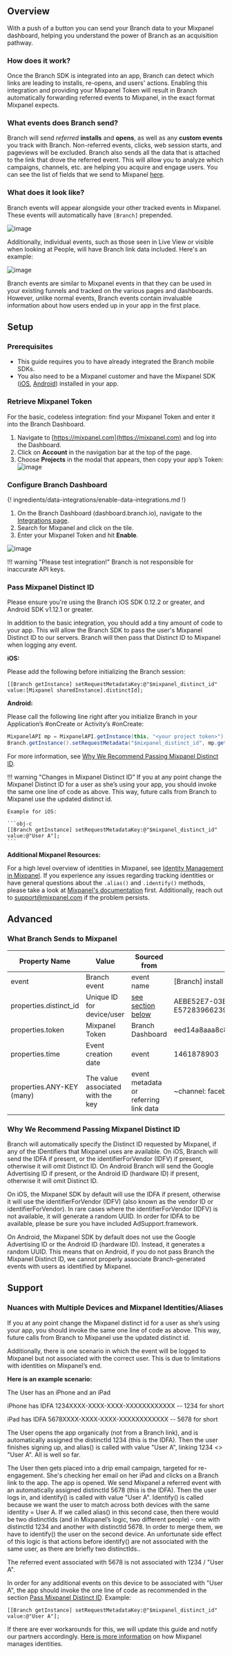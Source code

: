 ## Overview

With a push of a button you can send your Branch data to your Mixpanel dashboard, helping you understand the power of Branch as an acquisition pathway.

### How does it work?

Once the Branch SDK is integrated into an app, Branch can detect which links are leading to installs, re-opens, and users' actions. Enabling this integration and providing your Mixpanel Token will result in Branch automatically forwarding referred events to Mixpanel, in the exact format Mixpanel expects.

### What events does Branch send?

Branch will send *referred* **installs** and **opens**, as well as any **custom events** you track with Branch. Non-referred events, clicks, web session starts, and pageviews will be excluded. Branch also sends all the data that is attached to the link that drove the referred event. This will allow you to analyze which campaigns, channels, etc. are helping you acquire and engage users. You can see the list of fields that we send to Mixpanel [here](#what-branch-sends-to-mixpanel).

### What does it look like?

Branch events will appear alongside your other tracked events in Mixpanel. These events will automatically have `[Branch]` prepended.

![image](/_assets/img/pages/integrations/mixpanel/branch-mixpanel.png)

Additionally, individual events, such as those seen in Live View or visible when looking at People, will have Branch link data included. Here's an example:

![image](/_assets/img/pages/integrations/mixpanel/mixpanel-live-view.png)

Branch events are similar to Mixpanel events in that they can be used in your existing funnels and tracked on the various pages and dashboards. However, unlike normal events, Branch events contain invaluable information about how users ended up in your app in the first place.

## Setup

### Prerequisites
- This guide requires you to have already integrated the Branch mobile SDKs.
- You also need to be a Mixpanel customer and have the Mixpanel SDK ([iOS](https://mixpanel.com/help/reference/ios), [Android](https://mixpanel.com/help/reference/android)) installed in your app.

### Retrieve Mixpanel Token

For the basic, codeless integration: find your Mixpanel Token and enter it into the Branch Dashboard.

1. Navigate to [https://mixpanel.com](https://mixpanel.com) and log into the Dashboard.
1. Click on **Account** in the navigation bar at the top of the page.
1. Choose **Projects** in the modal that appears, then copy your app’s Token: ![image](/_assets/img/pages/integrations/mixpanel/mixpanel-token.png)

### Configure Branch Dashboard

{! ingredients/data-integrations/enable-data-integrations.md !}

1. On the Branch Dashboard (dashboard.branch.io), navigate to the [Integrations page](https://dashboard.branch.io/integrations).
1. Search for Mixpanel and click on the tile.
1. Enter your Mixpanel Token and hit **Enable**.

![image](/_assets/img/pages/integrations/mixpanel/enable-mixpanel-integration.png)

!!! warning "Please test integration!"
    Branch is not responsible for inaccurate API keys.

### Pass Mixpanel Distinct ID

Please ensure you're using the Branch iOS SDK 0.12.2 or greater, and Android SDK v1.12.1 or greater.

In addition to the basic integration, you should add a tiny amount of code to your app. This will allow the Branch SDK to pass the user's Mixpanel Distinct ID to our servers. Branch will then pass that Distinct ID to Mixpanel when logging any event.

**iOS:**

Please add the following before initializing the Branch session:

```obj-c
[[Branch getInstance] setRequestMetadataKey:@"$mixpanel_distinct_id" value:[Mixpanel sharedInstance].distinctId];
```

**Android:**

Please call the following line right after you initialize Branch in your Application’s #onCreate or Activity’s #onCreate:

```java
MixpanelAPI mp = MixpanelAPI.getInstance(this, "<your project token>");
Branch.getInstance().setRequestMetadata("$mixpanel_distinct_id", mp.getDistinctId());
```

For more information, see [Why We Recommend Passing Mixpanel Distinct ID](#what-branch-sends-to-mixpanel).

!!! warning "Changes in Mixpanel Distinct ID"
    If you at any point change the Mixpanel Distinct ID for a user as she’s using your app, you should invoke the same one line of code as above. This way, future calls from Branch to Mixpanel use the updated distinct id.

    Example for iOS:

    ```obj-c
    [[Branch getInstance] setRequestMetadataKey:@"$mixpanel_distinct_id" value:@"User A"];
    ```


**Additional Mixpanel Resources:**

For a high level overview of identities in Mixpanel, see [Identity Management in Mixpanel](https://mixpanel.com/help/questions/articles/how-do-i-use-alias-and-identify). If you experience any issues regarding tracking identities or have general questions about the `.alias()` and `.identify()` methods, please take a look at [Mixpanel's documentation](https://mixpanel.com/help/questions/articles/how-should-i-handle-my-user-identity-with-the-mixpanel-javascript-library) first. Additionally, reach out to <support@mixpanel.com> if the problem persists.

## Advanced

### What Branch Sends to Mixpanel

| Property Name | Value | Sourced from | Example | Req
| --- | --- | --- | --- | ---
| event | Branch event | event name | [Branch] install | Y
| properties.distinct_id | Unique ID for device/user | [see section below](#why-we-recommend-passing-mixpanel-distinct-id) | AEBE52E7-03EE-455A-B3C4-E57283966239 | N
| properties.token | Mixpanel Token | Branch Dashboard | eed14a8aaa8c8ef777b8e9cb30826399 | Y
| properties.time | Event creation date | event | 1461878903 | N
| properties.ANY-KEY (many) | The value associated with the key | event metadata or referring link data | ~channel: facebook | N


### Why We Recommend Passing Mixpanel Distinct ID

Branch will automatically specify the Distinct ID requested by Mixpanel, if any of the IDentifiers that Mixpanel uses are available. On iOS, Branch will send the IDFA if present, or the identifierForVendor (IDFV) if present, otherwise it will omit Distinct ID. On Android Branch will send the Google Advertising ID if present, or the Android ID (hardware ID) if present, otherwise it will omit Distinct ID.

On iOS, the Mixpanel SDK by default will use the IDFA if present, otherwise it will use the identifierForVendor (IDFV) (also known as the vendor ID or identifierForVendor). In rare cases where the identifierForVendor (IDFV) is not available, it will generate a random UUID. In order for IDFA to be available, please be sure you have included AdSupport.framework.

On Android, the Mixpanel SDK by default does not use the Google Advertising ID or the Android ID (hardware ID). Instead, it generates a random UUID. This means that on Android, if you do not pass Branch the Mixpanel Distinct ID, we cannot properly associate Branch-generated events with users as identified by Mixpanel.

## Support

### Nuances with Multiple Devices and Mixpanel Identities/Aliases

If you at any point change the Mixpanel distinct id for a user as she’s using your app, you should invoke the same one line of code as above. This way, future calls from Branch to Mixpanel use the updated distinct id.

Additionally, there is one scenario in which the event will be logged to Mixpanel but not associated with the correct user. This is due to limitations with identities on Mixpanel’s end.

**Here is an example scenario:**

The User has an iPhone and an iPad

iPhone has IDFA 1234XXXX-XXXX-XXXX-XXXXXXXXXXXX -- 1234 for short

iPad has IDFA 5678XXXX-XXXX-XXXX-XXXXXXXXXXXX -- 5678 for short

The User opens the app organically (not from a Branch link), and is automatically assigned the distinctId 1234 (this is the IDFA). Then the user finishes signing up, and alias() is called with value "User A", linking 1234 <> "User A". All is well so far.

The User then gets placed into a drip email campaign, targeted for re-engagement. She's checking her email on her iPad and clicks on a Branch link to the app. The app is opened. We send Mixpanel a referred event with an automatically assigned distinctId 5678 (this is the IDFA). Then the user logs in, and identify() is called with value "User A". Identify() is called because we want the user to match across both devices with the same identity = User A. If we called alias() in this second case, then there would be two distinctIds (and in Mixpanel’s logic, two different people) - one with distinctId 1234 and another with distinctId 5678. In order to merge them, we have to identify() the user on the second device. An unfortunate side effect of this logic is that actions before identify() are not associated with the same user, as there are briefly two distinctIds..

The referred event associated with 5678 is not associated with 1234 / "User A".

In order for any additional events on this device to be associated with "User A", the app should invoke the one line of code as recommended in the section [Pass Mixpanel Distinct ID](#why-we-recommend-passing-mixpanel-distinct-id). Example:

```objc
[[Branch getInstance] setRequestMetadataKey:@"$mixpanel_distinct_id" value:@"User A"];
```

If there are ever workarounds for this, we will update this guide and notify our partners accordingly. [Here is more information](https://mixpanel.com/help/questions/articles/how-do-i-use-alias-and-identify) on how Mixpanel manages identities.
